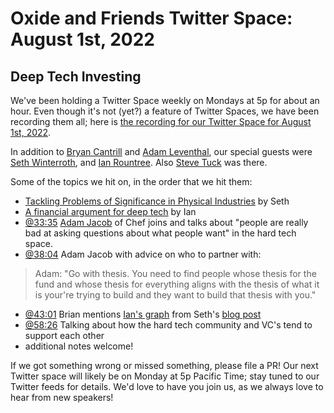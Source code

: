 # Oxide and Friends Twitter Space: August 1st, 2022

## Deep Tech Investing

We've been holding a Twitter Space weekly on Mondays at 5p for about an hour.
Even though it's not (yet?) a feature of Twitter Spaces, we have been
recording them all; here is
[the recording for our Twitter Space for August 1st, 2022](https://youtu.be/67sp1l_sDkw).

In addition to
[Bryan Cantrill](https://twitter.com/bcantrill) and
[Adam Leventhal](https://twitter.com/ahl),
our special guests were
[Seth Winterroth](https://twitter.com/Sethwinterroth),
and [Ian Rountree](https://twitter.com/IanRountree).
Also [Steve Tuck](https://twitter.com/ahl) was there.

Some of the topics we hit on, in the order that we hit them:

- [Tackling Problems of Significance in Physical Industries](https://eclipse.vc/blog/tackling-problems-of-significance-in-physical-industries/) by Seth
- [A financial argument for deep tech](https://medium.com/cantos-ventures/a-financial-argument-for-deep-tech-2b01bf6e663a) by Ian 
- [@33:35](https://youtu.be/67sp1l_sDkw?t=2015) [Adam Jacob](https://twitter.com/adamhjk) of Chef joins and talks about "people are really bad at asking questions about what people want" in the hard tech space.
- [@38:04](https://youtu.be/67sp1l_sDkw?t=2284) Adam Jacob with advice on who to partner with:
 > Adam: "Go with thesis. You need to find people whose thesis for the fund and whose thesis for everything aligns with the thesis of what it is your're trying to build and they want to build that thesis with you."
- [@43:01](https://youtu.be/67sp1l_sDkw?t=2580) Brian mentions [Ian's graph](https://eclipse.vc/wp-content/uploads/2022/07/1_Gksz_fIAWDBMxplE9tflDQ.jpg) from Seth's [blog post](https://eclipse.vc/blog/tackling-problems-of-significance-in-physical-industries/)
- [@58:26](https://youtu.be/67sp1l_sDkw?t=3506) Talking about how the hard tech community and VC's tend to support each other
- additional notes welcome!


If we got something wrong or missed something, please file a PR!
Our next Twitter space will likely be on Monday at 5p Pacific Time; stay tuned
to our Twitter feeds for details.  We'd love to have you join us, as we
always love to hear from new speakers!

